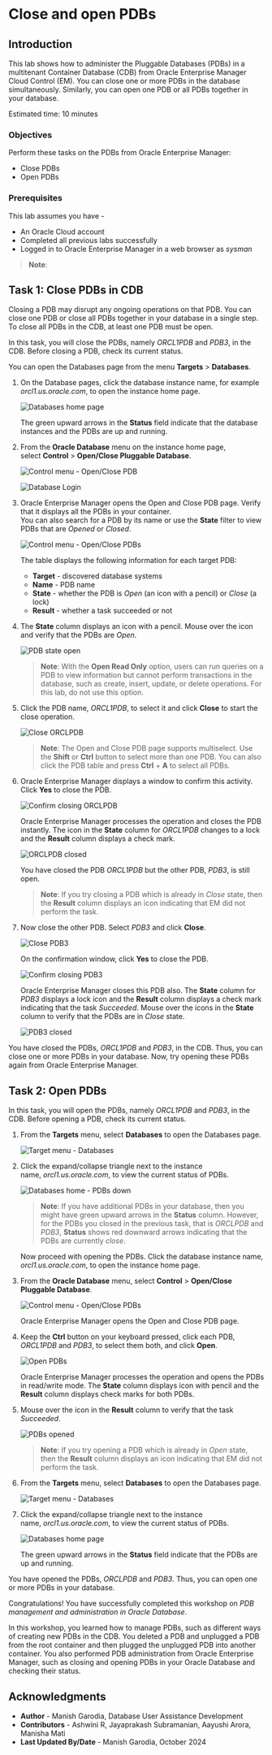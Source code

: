 # Close and open PDBs

## Introduction

This lab shows how to administer the Pluggable Databases (PDBs) in a multitenant Container Database (CDB) from Oracle Enterprise Manager Cloud Control (EM). You can close one or more PDBs in the database simultaneously. Similarly, you can open one PDB or all PDBs together in your database.

Estimated time: 10 minutes

### Objectives

Perform these tasks on the PDBs from Oracle Enterprise Manager:
 -   Close PDBs
 -   Open PDBs

### Prerequisites

This lab assumes you have -

 -   An Oracle Cloud account
 -   Completed all previous labs successfully
 -   Logged in to Oracle Enterprise Manager in a web browser as *sysman*

> **Note**: [](include:example-values)

## Task 1: Close PDBs in CDB

Closing a PDB may disrupt any ongoing operations on that PDB. You can close one PDB or close all PDBs together in your database in a single step. To close all PDBs in the CDB, at least one PDB must be open.

In this task, you will close the PDBs, namely *ORCL1PDB* and *PDB3*, in the CDB. Before closing a PDB, check its current status.

You can open the Databases page from the menu **Targets** &gt; **Databases**.

1.  On the Database pages, click the database instance name, for example *orcl1.us.oracle.com*, to open the instance home page.

	 ![Databases home page](./../intro-pdb-mgmt-db/images/manage-pdb-17-view-pdbs-db-list-05.png " ")

    The green upward arrows in the **Status** field indicate that the database instances and the PDBs are up and running.

	[](include:n-db-page)

1.  From the **Oracle Database** menu on the instance home page, select **Control** &gt; **Open/Close Pluggable Database**.

	 ![Control menu - Open/Close PDB](./images/manage-pdb-01-control-menu.png " ")

	 [](include:db-login)

	 ![Database Login](./images/manage-pdb-02-dblogin-orcl1.png " ")

1.  Oracle Enterprise Manager opens the Open and Close PDB page. Verify that it displays all the PDBs in your container.   
	You can also search for a PDB by its name or use the **State** filter to view PDBs that are *Opened* or *Closed*.

	 ![Control menu - Open/Close PDBs](./images/manage-pdb-03-open-close.png " ")

    The table displays the following information for each target PDB:

     -   **Target** - discovered database systems
     -   **Name** - PDB name
     -   **State** - whether the PDB is *Open* (an icon with a pencil) or *Close* (a lock)
     -   **Result** - whether a task succeeded or not

1.  The **State** column displays an icon with a pencil. Mouse over the icon and verify that the PDBs are *Open*.

	 ![PDB state open](./images/manage-pdb-04-pdb-open.png " ")

     > **Note**: With the **Open Read Only** option, users can run queries on a PDB to view information but cannot perform transactions in the database, such as create, insert, update, or delete operations. For this lab, do not use this option.

1.  Click the PDB name, *ORCL1PDB*, to select it and click **Close** to start the close operation.

	 ![Close ORCLPDB](./images/manage-pdb-05-close-orcl1pdb.png " ")

     > **Note**: The Open and Close PDB page supports multiselect. Use the **Shift** or **Ctrl** button to select more than one PDB. You can also click the PDB table and press **Ctrl** + **A** to select all PDBs.

1.  Oracle Enterprise Manager displays a window to confirm this activity. Click **Yes** to close the PDB.

	 ![Confirm closing ORCLPDB](./images/manage-pdb-06-confirm-closure-orcl1pdb.png " ")

    Oracle Enterprise Manager processes the operation and closes the PDB instantly. The icon in the **State** column for *ORCL1PDB* changes to a lock and the **Result** column displays a check mark.

	 ![ORCLPDB closed](./images/manage-pdb-07-orcl1pdb-closed.png " ")

    You have closed the PDB *ORCL1PDB* but the other PDB, *PDB3*, is still open.

     > **Note**: If you try closing a PDB which is already in *Close* state, then the **Result** column displays an icon indicating that EM did not perform the task.

1.  Now close the other PDB. Select *PDB3* and click **Close**.

	 ![Close PDB3](./images/manage-pdb-08-close-pdb3.png " ")

	On the confirmation window, click **Yes** to close the PDB.

	 ![Confirm closing PDB3](./images/manage-pdb-09-confirm-closure-pdb3.png " ")

    Oracle Enterprise Manager closes this PDB also. The **State** column for *PDB3* displays a lock icon and the **Result** column displays a check mark indicating that the task *Succeeded*. Mouse over the icons in the **State** column to verify that the PDBs are in *Close* state.

	 ![PDB3 closed](./images/manage-pdb-10-pdb3-closed.png " ")

You have closed the PDBs, *ORCL1PDB* and *PDB3*, in the CDB. Thus, you can close one or more PDBs in your database. Now, try opening these PDBs again from Oracle Enterprise Manager.

## Task 2: Open PDBs

In this task, you will open the PDBs, namely *ORCL1PDB* and *PDB3*, in the CDB. Before opening a PDB, check its current status.

1.  From the **Targets** menu, select **Databases** to open the Databases page.

	 ![Target menu - Databases](./images/manage-pdb-11-targets-menu.png " ")

1.  Click the expand/collapse triangle next to the instance name, *orcl1.us.oracle.com*, to view the current status of PDBs.

	 ![Databases home - PDBs down](./images/manage-pdb-12-db-list-pdb-down.png " ")

     > **Note**: If you have additional PDBs in your database, then you might have green upward arrows in the **Status** column. However, for the PDBs you closed in the previous task, that is *ORCLPDB* and *PDB3*, **Status** shows red downward arrows indicating that the PDBs are currently *close*.

    Now proceed with opening the PDBs. Click the database instance name, *orcl1.us.oracle.com*, to open the instance home page.

1.  From the **Oracle Database** menu, select **Control** &gt; **Open/Close Pluggable Database**.

	 ![Control menu - Open/Close PDBs](./images/manage-pdb-13-control-menu-down.png " ")

	[](include:n-db-login-opt)

	 Oracle Enterprise Manager opens the Open and Close PDB page.

1.  Keep the **Ctrl** button on your keyboard pressed, click each PDB, *ORCL1PDB* and *PDB3*, to select them both, and click **Open**.

	 ![Open PDBs](./images/manage-pdb-14-open-pdbs.png " ")

    Oracle Enterprise Manager processes the operation and opens the PDBs in read/write mode. The **State** column displays icon with pencil and the **Result** column displays check marks for both PDBs.

1.  Mouse over the icon in the **Result** column to verify that the task *Succeeded*.

	 ![PDBs opened](./images/manage-pdb-15-pdbs-opened-succeeded.png " ")

     > **Note**: If you try opening a PDB which is already in *Open* state, then the **Result** column displays an icon indicating that EM did not perform the task.

1.  From the **Targets** menu, select **Databases** to open the Databases page.

	 ![Target menu - Databases](./images/manage-pdb-11-targets-menu.png " ")

1. 	Click the expand/collapse triangle next to the instance name, *orcl1.us.oracle.com*, to view the current status of PDBs.

	 ![Databases home page](./../intro-pdb-mgmt-db/images/manage-pdb-17-view-pdbs-db-list-05.png " ")

    The green upward arrows in the **Status** field indicate that the PDBs are up and running.

You have opened the PDBs, *ORCLPDB* and *PDB3*. Thus, you can open one or more PDBs in your database.

Congratulations! You have successfully completed this workshop on *PDB management and administration in Oracle Database*.

In this workshop, you learned how to manage PDBs, such as different ways of creating new PDBs in the CDB. You deleted a PDB and unplugged a PDB from the root container and then plugged the unplugged PDB into another container. You also performed PDB administration from Oracle Enterprise Manager, such as closing and opening PDBs in your Oracle Database and checking their status.

## Acknowledgments

 - **Author** - Manish Garodia, Database User Assistance Development
 - **Contributors** - Ashwini R, Jayaprakash Subramanian, Aayushi Arora, Manisha Mati
 - **Last Updated By/Date** - Manish Garodia, October 2024
